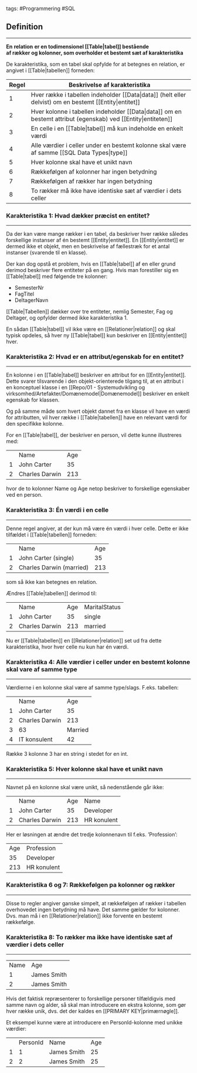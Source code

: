 tags: #Programmering #SQL

## Definition 
---
**En** **relation** **er en todimensionel [[Table|tabel]] bestå­ende  
af rækker og kolonner, som overholder et bestemt sæt af karakteristika**

De karakteristika, som en tabel skal opfylde for at betegnes en relation, er angivet i [[Table|tabellen]] forneden:

| Regel | Beskrivelse af karakteristika                                                                                 |
| ----- | ------------------------------------------------------------------------------------------------------------- |
| 1     | Hver række i tabellen indeholder [[Data\|data]] (helt eller delvist) om en bestemt [[Entity\|entitet]]        |
| 2     | Hver kolonne i tabellen indeholder [[Data\|data]] om en bestemt attribut (egenskab) ved [[Entity\|entiteten]] |
| 3     | En celle i en [[Table\|tabel]] må kun indeholde en enkelt værdi                                               |
| 4     | Alle værdier i celler under en bestemt kolonne skal være af samme [[SQL Data Types\|type]]                    |
| 5     | Hver kolonne skal have et unikt navn                                                                          |
| 6     | Rækkefølgen af kolonner har ingen betydning                                                                   |
| 7     | Rækkefølgen af rækker har ingen betydning                                                                     |
| 8     | To rækker må ikke have identiske sæt af værdier i dets celler                                                 |
### Karakteristika 1: Hvad dækker præcist en entitet? 
---
Da der kan være mange rækker i en tabel, da beskriver hver række således forskellige instanser af én bestemt [[Entity|entitet]]. En [[Entity|entitet]] er dermed ikke et objekt, men en beskrivelse af fællestræk for et antal instanser (svarende til en klasse).

 Der kan dog opstå et problem, hvis en [[Table|tabel]] af en eller grund derimod beskriver flere entiteter på en gang. Hvis man forestiller sig en [[Table|tabel]] med følgende tre kolonner:

- SemesterNr
- FagTitel
- DeltagerNavn

[[Table|Tabellen]] dækker over tre entiteter, nemlig Semester, Fag og Deltager, og opfylder dermed ikke  karakteristika 1. 

En sådan [[Table|tabel]] vil ikke være en [[Relationer|relation]] og skal typisk opdeles, så hver ny [[Table|tabel]] kun beskriver en [[Entity|entitet]] hver.
### Karakteristika 2: Hvad er en attribut/egenskab for en entitet? 
---
En kolonne i en [[Table|tabel]] beskriver en attribut for en [[Entity|entitet]]. 
Dette svarer tilsvarende i den objekt-orienterede tilgang til, at en attribut i en konceptuel klasse i en [[Repo/01 - Systemudvikling og virksomhed/Artefakter/Domænemodel|Domænemodel]] beskriver en enkelt egenskab for klassen. 

Og på samme måde som hvert objekt dannet fra en klasse vil have en værdi for attributten, vil hver række i [[Table|tabellen]] have en relevant værdi for den specifikke kolonne.

For en [[Table|tabel]], der beskriver en person, vil dette kunne illustreres med:

|   |   |   |
|---|---|---|
||Name|Age|
|1|John Carter|35|
|2|Charles Darwin|213|

hvor de to kolonner Name og Age netop beskriver to forskellige egenskaber ved en person.
### Karakteristika 3: Én værdi i en celle 
---
Denne regel angiver, at der kun må være én værdi i hver celle. Dette er ikke tilfældet i [[Table|tabellen]] forneden:

|   |   |   |
|---|---|---|
||Name|Age|
|1|John Carter (single)|35|
|2|Charles Darwin (married)|213|

som så ikke kan betegnes en relation.


Ændres [[Table|tabellen]] derimod til:

|   |   |   |   |
|---|---|---|---|
||Name|Age|MaritalStatus|
|1|John Carter|35|single|
|2|Charles Darwin|213|married|


Nu er [[Table|tabellen]] en [[Relationer|relation]] set ud fra dette karakteristika, hvor hver celle nu kun har én værdi.
### Karakteristika 4: Alle værdier i celler under en bestemt kolonne skal vare af samme type 
---
Værdierne i en kolonne skal være af samme type/slags. F.eks. tabellen:

|     |                |         |
| --- | -------------- | ------- |
|     | Name           | Age     |
| 1   | John Carter    | 35      |
| 2   | Charles Darwin | 213     |
| 3   | 63             | Married |
| 4   | IT konsulent   | 42      |
Række 3 kolonne 3 har en string i stedet for en int.
### Karakteristika 5: Hver kolonne skal have et unikt navn 
---
Navnet på en kolonne skal være unikt, så nedenstående går ikke:

|   |   |   |   |
|---|---|---|---|
||Name|Age|Name|
|1|John Carter|35|Developer|
|2|Charles Darwin|213|HR konulent|

Her er løsningen at ændre det tredje kolonnenavn til f.eks. ’Profession’:

|     |             |
| --- | ----------- |
| Age | Profession  |
| 35  | Developer   |
| 213 | HR konulent |
### Karakteristika 6 og 7: Rækkefølgen pa kolonner og rækker 
---
Disse to regler angiver ganske simpelt, at rækkefølgen af rækker i tabellen overhovedet ingen betydning må have. 
Det samme gælder for kolonner. Dvs. man må i en [[Relationer|relation]] ikke forvente en bestemt rækkefølge.
### Karakteristika 8: To rækker ma ikke have identiske sæt af værdier i dets celler
---

|   |   |
|---|---|
|Name|Age|
|1|James Smith|25|
|2|James Smith|25|

  

Hvis det faktisk repræsenterer to forskellige personer tilfældigvis med samme navn og alder, så skal man introducere en ekstra kolonne, som gør hver række unik, dvs. det der kaldes en [[PRIMARY KEY|primærnøgle]].

  

Et eksempel kunne være at introducere en PersonId-kolonne med unikke værdier:

|   |   |   |   |
|---|---|---|---|
||PersonId|Name|Age|
|1|1|James Smith|25|
|2|2|James Smith|25|